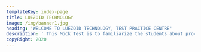 ```yaml
---
templateKey: index-page
title: LUEZOID TECHNOLOGY
image: /img/banner1.jpg
heading: 'WELCOME TO LUEZOID TECHNOLOGY, TEST PRACTICE CENTRE'
description: ' This Mock Test is to familiarize the students about processes of Computer Based Test (CBT), candidate can understand various processes of Computer Based Test (CBT) with the available mock test.'
copyRight: 2020
---
```


